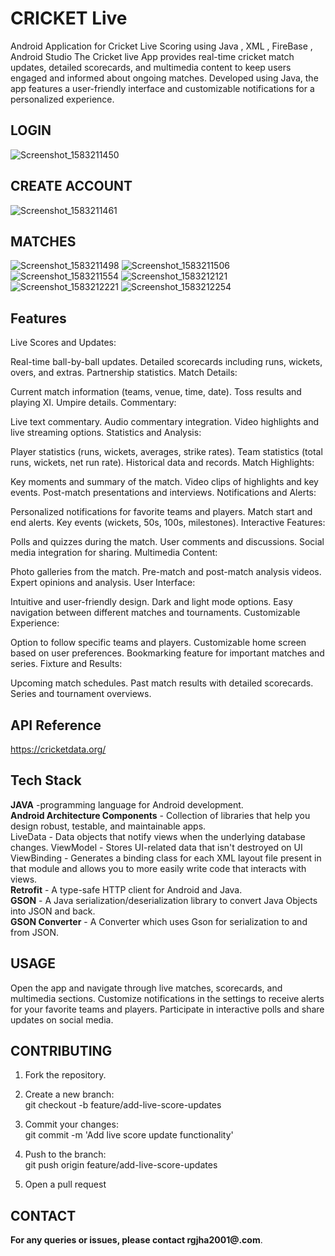 
# CRICKET Live
Android Application for Cricket Live Scoring using Java , XML , FireBase , Android Studio
The Cricket live  App provides real-time cricket match updates, detailed scorecards, and multimedia content to keep users engaged and informed about ongoing matches. Developed using Java, the app features a user-friendly interface and customizable notifications for a personalized experience.


## LOGIN
![Screenshot_1583211450](https://github.com/stranger0407/LIVE-CRICKET/assets/113629315/ec76e564-3f63-4e09-a44f-6d93facf6f22)
## CREATE ACCOUNT
![Screenshot_1583211461](https://github.com/stranger0407/LIVE-CRICKET/assets/113629315/b75772a8-52a5-4233-b156-433c7aeb945c)
## MATCHES

![Screenshot_1583211498](https://github.com/stranger0407/LIVE-CRICKET/assets/113629315/ae40a966-38ff-4abe-97b4-17f99383fdd1)
![Screenshot_1583211506](https://github.com/stranger0407/LIVE-CRICKET/assets/113629315/a1ac03e8-d48a-4bfa-bb17-d5c6a89994cf)
![Screenshot_1583211554](https://github.com/stranger0407/LIVE-CRICKET/assets/113629315/3f75cec1-2b45-40a0-a8ca-56bde308b748)
![Screenshot_1583212121](https://github.com/stranger0407/LIVE-CRICKET/assets/113629315/73bdcdd0-bbcc-49b2-ad13-57fd3625eda9)
![Screenshot_1583212221](https://github.com/stranger0407/LIVE-CRICKET/assets/113629315/fa156834-41f1-4aa4-8a4c-61ba70ab606d)
![Screenshot_1583212254](https://github.com/stranger0407/LIVE-CRICKET/assets/113629315/1afc7c14-0838-4958-b065-d66aed8bcc76)

## Features

Live Scores and Updates:

Real-time ball-by-ball updates.
Detailed scorecards including runs, wickets, overs, and extras.
Partnership statistics.
Match Details:

Current match information (teams, venue, time, date).
Toss results and playing XI.
Umpire details.
Commentary:

Live text commentary.
Audio commentary integration.
Video highlights and live streaming options.
Statistics and Analysis:

Player statistics (runs, wickets, averages, strike rates).
Team statistics (total runs, wickets, net run rate).
Historical data and records.
Match Highlights:

Key moments and summary of the match.
Video clips of highlights and key events.
Post-match presentations and interviews.
Notifications and Alerts:

Personalized notifications for favorite teams and players.
Match start and end alerts.
Key events (wickets, 50s, 100s, milestones).
Interactive Features:

Polls and quizzes during the match.
User comments and discussions.
Social media integration for sharing.
Multimedia Content:

Photo galleries from the match.
Pre-match and post-match analysis videos.
Expert opinions and analysis.
User Interface:

Intuitive and user-friendly design.
Dark and light mode options.
Easy navigation between different matches and tournaments.
Customizable Experience:

Option to follow specific teams and players.
Customizable home screen based on user preferences.
Bookmarking feature for important matches and series.
Fixture and Results:

Upcoming match schedules.
Past match results with detailed scorecards.
Series and tournament overviews.
## API Reference
https://cricketdata.org/




## Tech Stack
**JAVA** -programming language for Android development.    
**Android Architecture Components** - Collection of libraries that help you design robust, testable, and maintainable apps.                  
LiveData - Data objects that notify views when the underlying database changes.
ViewModel - Stores UI-related data that isn't destroyed on UI                            
ViewBinding - Generates a binding class for each XML layout file present in that module and allows you to more easily write code that interacts with views.          
**Retrofit** - A type-safe HTTP client for Android and Java.   
**GSON** - A Java serialization/deserialization library to convert Java Objects into JSON and back.          
**GSON Converter** - A Converter which uses Gson for serialization to and from JSON.

## USAGE
Open the app and navigate through live matches, scorecards, and multimedia sections.
Customize notifications in the settings to receive alerts for your favorite teams and players.
Participate in interactive polls and share updates on social media.

## CONTRIBUTING
1) Fork the repository.
2) Create a new branch:                             
      git checkout -b feature/add-live-score-updates

3) Commit your changes:                                     
            git commit -m 'Add live score update functionality'

4) Push to the branch:                                                             
          git push origin feature/add-live-score-updates

5) Open a pull request

## CONTACT
**For any queries or issues, please contact rgjha2001@.com**.
   
